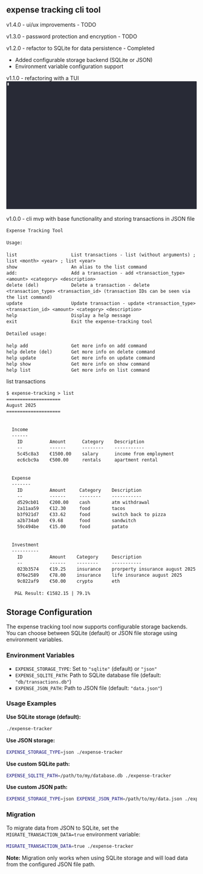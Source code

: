 ## expense tracking cli tool

v1.4.0 - ui/ux improvements - TODO

v1.3.0 - password protection and encryption - TODO

v1.2.0 - refactor to SQLite for data persistence - Completed
- Added configurable storage backend (SQLite or JSON)
- Environment variable configuration support

v1.1.0 - refactoring with a TUI
![Recording](assets/recording.gif)

v1.0.0 - cli mvp with base functionality and storing transactions in JSON file
```
Expense Tracking Tool

Usage:

list                    List transactions - list (without arguments) ; list <month> <year> ; list <year>
show                    An alias to the list command
add:                    Add a transaction - add <transaction_type> <amount> <category> <description>
delete (del)            Delete a transaction - delete <transaction_type> <transaction_id> (transaction IDs can be seen via the list command)
update                  Update transaction - update <transaction_type> <transaction_id> <amount> <category> <description>
help                    Display a help message
exit                    Exit the expense-tracking tool

Detailed usage:

help add                Get more info on add command
help delete (del)       Get more info on delete command
help update             Get more info on update command
help show               Get more info on show command
help list               Get more info on list command
```



list transactions
```
$ expense-tracking > list 
====================
August 2025
====================


  Income
  ------
    ID          Amount      Category    Description
    --          ------      --------    -----------
    5c45c8a3    €1500.00    salary      income from employment
    ec6cbc9a    €500.00     rentals     apartment rental


  Expense
  -------
    ID          Amount     Category    Description
    --          ------     --------    -----------
    d529cb01    €200.00    cash        atm withdrawal
    2a11aa59    €12.30     food        tacos
    b3f921d7    €33.62     food        switch back to pizza
    a2b734a0    €9.68      food        sandwitch
    59c494be    €15.00     food        patato


  Investment
  ----------
    ID          Amount    Category     Description
    --          ------    --------     -----------
    023b3574    €19.25    insurance    prorperty insurance august 2025
    076e2589    €78.00    insurance    life insurance august 2025
    9c022af9    €50.00    crypto       eth

   P&L Result: €1582.15 | 79.1%

```

## Storage Configuration

The expense tracking tool now supports configurable storage backends. You can choose between SQLite (default) or JSON file storage using environment variables.

### Environment Variables

- `EXPENSE_STORAGE_TYPE`: Set to `"sqlite"` (default) or `"json"`
- `EXPENSE_SQLITE_PATH`: Path to SQLite database file (default: `"db/transactions.db"`)
- `EXPENSE_JSON_PATH`: Path to JSON file (default: `"data.json"`)

### Usage Examples

**Use SQLite storage (default):**
```bash
./expense-tracker
```

**Use JSON storage:**
```bash
EXPENSE_STORAGE_TYPE=json ./expense-tracker
```

**Use custom SQLite path:**
```bash
EXPENSE_SQLITE_PATH=/path/to/my/database.db ./expense-tracker
```

**Use custom JSON path:**
```bash
EXPENSE_STORAGE_TYPE=json EXPENSE_JSON_PATH=/path/to/my/data.json ./expense-tracker
```

### Migration

To migrate data from JSON to SQLite, set the `MIGRATE_TRANSACTION_DATA=true` environment variable:

```bash
MIGRATE_TRANSACTION_DATA=true ./expense-tracker
```

**Note:** Migration only works when using SQLite storage and will load data from the configured JSON file path.
